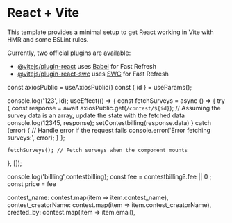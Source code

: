 # React + Vite

This template provides a minimal setup to get React working in Vite with HMR and some ESLint rules.

Currently, two official plugins are available:

- [@vitejs/plugin-react](https://github.com/vitejs/vite-plugin-react/blob/main/packages/plugin-react/README.md) uses [Babel](https://babeljs.io/) for Fast Refresh
- [@vitejs/plugin-react-swc](https://github.com/vitejs/vite-plugin-react-swc) uses [SWC](https://swc.rs/) for Fast Refresh


const axiosPublic = useAxiosPublic()
  const { id } = useParams();
  
  console.log('123', id);
  useEffect(() => {
    const fetchSurveys = async () => {
      try {
        const response = await axiosPublic.get(`/contest/${id}`);
        // Assuming the survey data is an array, update the state with the fetched data
        console.log(12345, response);
        setContestbilling(response.data)
      } catch (error) {
        // Handle error if the request fails
        console.error('Error fetching surveys:', error);
      }
    };

    fetchSurveys(); // Fetch surveys when the component mounts
  }, []);

  console.log('billling',contestbilling);
  const fee = contestbilling?.fee || 0 ;
  const price = fee


  contest_name: contest.map(item => item.contest_name),
          contest_creatorName: contest.map(item => item.contest_creatorName),
          created_by: contest.map(item => item.email),